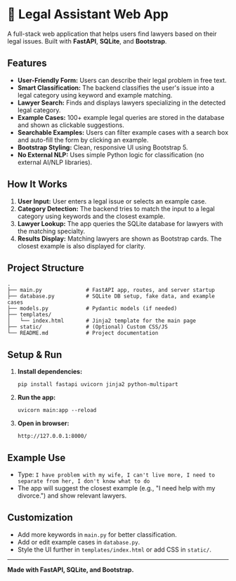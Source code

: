 # 🚀 Legal Assistant Web App

A full-stack web application that helps users find lawyers based on their legal issues. Built with **FastAPI**, **SQLite**, and **Bootstrap**.

## Features

- **User-Friendly Form:** Users can describe their legal problem in free text.
- **Smart Classification:** The backend classifies the user's issue into a legal category using keyword and example matching.
- **Lawyer Search:** Finds and displays lawyers specializing in the detected legal category.
- **Example Cases:** 100+ example legal queries are stored in the database and shown as clickable suggestions.
- **Searchable Examples:** Users can filter example cases with a search box and auto-fill the form by clicking an example.
- **Bootstrap Styling:** Clean, responsive UI using Bootstrap 5.
- **No External NLP:** Uses simple Python logic for classification (no external AI/NLP libraries).

## How It Works

1. **User Input:** User enters a legal issue or selects an example case.
2. **Category Detection:** The backend tries to match the input to a legal category using keywords and the closest example.
3. **Lawyer Lookup:** The app queries the SQLite database for lawyers with the matching specialty.
4. **Results Display:** Matching lawyers are shown as Bootstrap cards. The closest example is also displayed for clarity.

## Project Structure

```
.
├── main.py              # FastAPI app, routes, and server startup
├── database.py          # SQLite DB setup, fake data, and example cases
├── models.py            # Pydantic models (if needed)
├── templates/
│   └── index.html       # Jinja2 template for the main page
├── static/              # (Optional) Custom CSS/JS
└── README.md            # Project documentation
```

## Setup & Run

1. **Install dependencies:**
    ```
    pip install fastapi uvicorn jinja2 python-multipart
    ```

2. **Run the app:**
    ```
    uvicorn main:app --reload
    ```

3. **Open in browser:**
    ```
    http://127.0.0.1:8000/
    ```

## Example Use

- Type: `I have problem with my wife, I can't live more, I need to separate from her, I don't know what to do`
- The app will suggest the closest example (e.g., "I need help with my divorce.") and show relevant lawyers.

## Customization

- Add more keywords in `main.py` for better classification.
- Add or edit example cases in `database.py`.
- Style the UI further in `templates/index.html` or add CSS in `static/`.

---

**Made with FastAPI, SQLite, and Bootstrap.**
